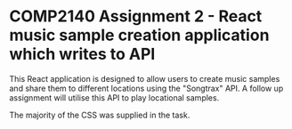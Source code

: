# COMP2140 Assignment 2 - React music sample creation application which writes to API

This React application is designed to allow users to create music samples and share them to different locations using the "Songtrax" API. A follow up assignment will utilise this API to play locational samples. 

The majority of the CSS was supplied in the task.

